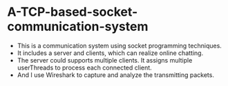 # A-TCP-based-socket-communication-system

- This is a communication system using socket programming techniques.
- It includes a server and clients, which can realize online chatting. 
- The server could supports multiple clients. It assigns multiple userThreads to process each connected client. 
- And I use Wireshark to capture and analyze the transmitting packets.  
